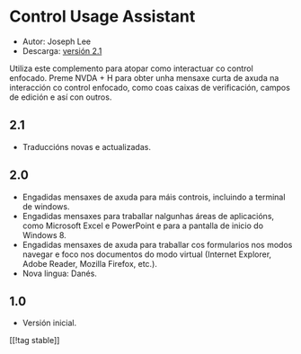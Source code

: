 # Control Usage Assistant #

* Autor: Joseph Lee
* Descarga: [versión 2.1][1]

Utiliza este complemento para atopar como interactuar co control
enfocado. Preme NVDA + H para obter unha mensaxe curta de axuda na
interacción co control enfocado, como coas caixas de verificación, campos de
edición e así con outros.

## 2.1 ##

* Traduccións novas e actualizadas.


## 2.0 ##

* Engadidas mensaxes de axuda para máis controis, incluindo a terminal de
  windows.
* Engadidas mensaxes para traballar nalgunhas áreas de aplicacións, como
  Microsoft Excel e PowerPoint e para a pantalla de inicio do Windows 8.
* Engadidas mensaxes de axuda para traballar cos formularios nos modos
  navegar e foco nos documentos do modo virtual (Internet Explorer, Adobe
  Reader, Mozilla Firefox, etc.).
* Nova lingua: Danés.


## 1.0 ##

* Versión inicial.

[[!tag stable]]

[1]: http://addons.nvda-project.org/files/get.php?file=cua
